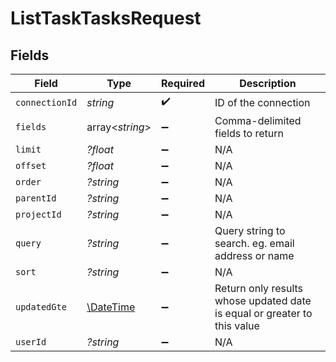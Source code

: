 # ListTaskTasksRequest


## Fields

| Field                                                                    | Type                                                                     | Required                                                                 | Description                                                              |
| ------------------------------------------------------------------------ | ------------------------------------------------------------------------ | ------------------------------------------------------------------------ | ------------------------------------------------------------------------ |
| `connectionId`                                                           | *string*                                                                 | :heavy_check_mark:                                                       | ID of the connection                                                     |
| `fields`                                                                 | array<*string*>                                                          | :heavy_minus_sign:                                                       | Comma-delimited fields to return                                         |
| `limit`                                                                  | *?float*                                                                 | :heavy_minus_sign:                                                       | N/A                                                                      |
| `offset`                                                                 | *?float*                                                                 | :heavy_minus_sign:                                                       | N/A                                                                      |
| `order`                                                                  | *?string*                                                                | :heavy_minus_sign:                                                       | N/A                                                                      |
| `parentId`                                                               | *?string*                                                                | :heavy_minus_sign:                                                       | N/A                                                                      |
| `projectId`                                                              | *?string*                                                                | :heavy_minus_sign:                                                       | N/A                                                                      |
| `query`                                                                  | *?string*                                                                | :heavy_minus_sign:                                                       | Query string to search. eg. email address or name                        |
| `sort`                                                                   | *?string*                                                                | :heavy_minus_sign:                                                       | N/A                                                                      |
| `updatedGte`                                                             | [\DateTime](https://www.php.net/manual/en/class.datetime.php)            | :heavy_minus_sign:                                                       | Return only results whose updated date is equal or greater to this value |
| `userId`                                                                 | *?string*                                                                | :heavy_minus_sign:                                                       | N/A                                                                      |